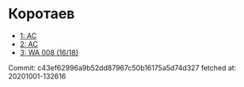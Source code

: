 # Коротаев
- [1: AC](1.md)
- [2: AC](2.md)
- [3: WA 008 (16/18)](3.md)

Commit: c43ef62996a9b52dd87967c50b16175a5d74d327
 fetched at: 20201001-132616

